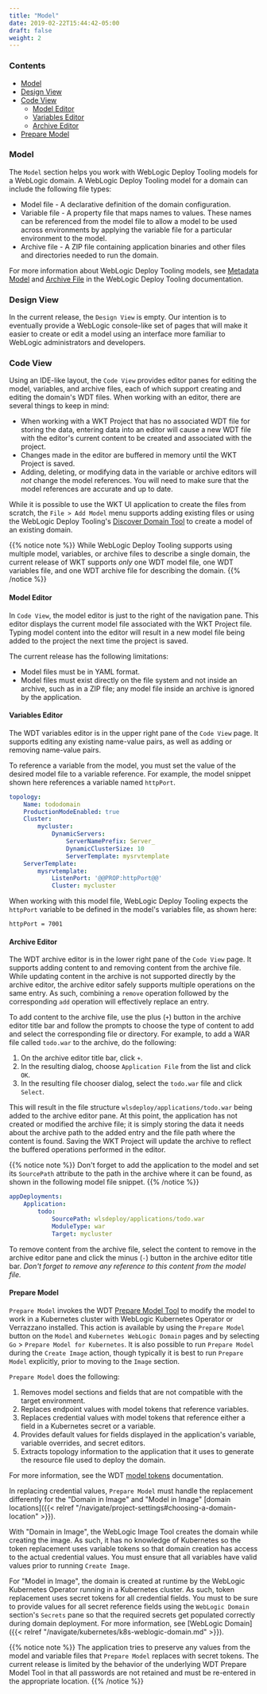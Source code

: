 ```yaml
---
title: "Model"
date: 2019-02-22T15:44:42-05:00
draft: false
weight: 2
---
```



### Contents
- [Model](#model)
- [Design View](#design-view)
- [Code View](#code-view)
    - [Model Editor](#model-editor)
    - [Variables Editor](#variables-editor)
    - [Archive Editor](#archive-editor)
- [Prepare Model](#prepare-model)


### Model
The `Model` section helps you work with WebLogic Deploy Tooling models for a WebLogic domain.  A WebLogic
Deploy Tooling model for a domain can include the following file types:

- Model file - A declarative definition of the domain configuration.
- Variable file - A property file that maps names to values.  These names can be referenced from the model file to
   allow a model to be used across environments by applying the variable file for a particular environment to the model.
- Archive file - A ZIP file containing application binaries and other files and directories needed to run the domain.

For more information about WebLogic Deploy Tooling models, see [Metadata Model](https://oracle.github.io/weblogic-deploy-tooling/concepts/model/)
and [Archive File](https://oracle.github.io/weblogic-deploy-tooling/concepts/archive/) in the WebLogic Deploy
Tooling documentation.

### Design View
In the current release, the `Design View` is empty.  Our intention is to eventually provide a WebLogic
console-like set of pages that will make it easier to create or edit a model using an interface more familiar to
WebLogic administrators and developers.

### Code View
Using an IDE-like layout, the `Code View` provides editor panes for editing the model, variables, and archive files,
each of which support creating and editing the domain's WDT files. When working with an editor, there are several things
to keep in mind:

- When working with a WKT Project that has no associated WDT file for storing the data, entering data into an editor
  will cause a new WDT file with the editor's current content to be created and associated with the project.
- Changes made in the editor are buffered in memory until the WKT Project is saved.
- Adding, deleting, or modifying data in the variable or archive editors will _not_ change the model references.  You
  will need to make sure that the model references are accurate and up to date.

While it is possible to use the WKT UI application to create the files from scratch, the `File > Add Model`
menu supports adding existing files or using the WebLogic Deploy Tooling's
[Discover Domain Tool](https://oracle.github.io/weblogic-deploy-tooling/userguide/tools/discover/)
to create a model of an existing domain.

{{% notice note %}}
While WebLogic Deploy Tooling supports using multiple model, variables, or archive files to describe a single
domain, the current release of WKT supports _only_ one WDT model file, one WDT variables file, and one WDT archive file for
describing the domain.
{{% /notice %}}

#### Model Editor
In `Code View`, the model editor is just to the right of the navigation pane.  This editor displays the current
model file associated with the WKT Project file.  Typing model content into the editor will
result in a new model file being added to the project the next time the project is saved.

The current release has the following limitations:

- Model files must be in YAML format.
- Model files must exist directly on the file system and not inside an archive, such as in a ZIP file; any model file inside an archive is ignored by the application.

#### Variables Editor
The WDT variables editor is in the upper right pane of the `Code View` page.  It supports editing any existing
name-value pairs, as well as adding or removing name-value pairs.

To reference a variable from the model, you must set the value of the desired model file to a variable reference.
For example, the model snippet shown here references a variable named `httpPort`.

```yaml
topology:
    Name: tododomain
    ProductionModeEnabled: true
    Cluster:
        mycluster:
            DynamicServers:
                ServerNamePrefix: Server_
                DynamicClusterSize: 10
                ServerTemplate: mysrvtemplate
    ServerTemplate:
        mysrvtemplate:
            ListenPort: '@@PROP:httpPort@@'
            Cluster: mycluster

```

When working with this model file, WebLogic Deploy Tooling expects the `httpPort` variable to be defined in the model's
variables file, as shown here:

```properties
httpPort = 7001
```

#### Archive Editor
The WDT archive editor is in the lower right pane of the `Code View` page.  It supports adding content to and
removing content from the archive file.  While updating content in the archive is not supported directly by the archive
editor, the archive editor safely supports multiple operations on the same entry.  As such, combining a
`remove` operation followed by the corresponding `add` operation will effectively replace an entry.

To add content to the archive file, use the plus (`+`) button in the archive editor
title bar and follow the prompts to choose the type of content to add and select the corresponding file or directory.
For example, to add a WAR file called `todo.war` to the archive, do the following:

1. On the archive editor title bar, click `+`.
2. In the resulting dialog, choose `Application File` from the list and click `OK`.
3. In the resulting file chooser dialog, select the `todo.war` file and click `Select`.

This will result in the file structure `wlsdeploy/applications/todo.war` being added to the archive editor pane.
At this point, the application has not created or modified the archive file; it is simply storing
the data it needs about the archive path to the added entry and the file path where the content is found.  Saving the
WKT Project will update the archive to reflect the buffered operations performed in the editor.  

{{% notice note %}}
Don't forget to add the application to the model and set its `SourcePath` attribute to the path in the archive where it can be found,
as shown in the following model file snippet.
{{% /notice %}}

```yaml
appDeployments:
    Application:
        todo:
            SourcePath: wlsdeploy/applications/todo.war
            ModuleType: war
            Target: mycluster
```

To remove content from the archive file, select the content to remove in the archive editor pane and click the minus (`-`)
button in the archive editor title bar.  _Don't forget to remove any reference to this content from the model file._

#### Prepare Model
`Prepare Model` invokes the WDT [Prepare Model Tool](https://oracle.github.io/weblogic-deploy-tooling/userguide/tools/prepare/)
to modify the model to work in a Kubernetes cluster with WebLogic Kubernetes Operator or Verrazzano installed.  This
action is available by using the `Prepare Model` button on the `Model` and `Kubernetes WebLogic Domain` pages and by selecting
`Go` > `Prepare Model for Kubernetes`.  It is also possible to run `Prepare Model` during the `Create
Image` action, though typically it is best to run `Prepare Model` explicitly, prior to moving to the `Image` section.


`Prepare Model` does the following:

1. Removes model sections and fields that are not compatible with the target environment.
2. Replaces endpoint values with model tokens that reference variables.
3. Replaces credential values with model tokens that reference either a field in a Kubernetes secret or a variable.
4. Provides default values for fields displayed in the application's variable, variable overrides, and secret editors.
5. Extracts topology information to the application that it uses to generate the resource file used to deploy the domain.

For more information, see the WDT [model tokens](https://oracle.github.io/weblogic-deploy-tooling/concepts/model/#model-tokens)
documentation.

In replacing credential values, `Prepare Model` must handle the replacement differently for the "Domain in Image" and
"Model in Image" [domain locations]({{< relref "/navigate/project-settings#choosing-a-domain-location" >}}).

With "Domain in Image", the WebLogic Image Tool creates the domain while creating the image.  As such, it has no
knowledge of Kubernetes so the token replacement uses variable tokens so that domain creation has access to the actual
credential values.  You must ensure that all variables have valid values prior to running `Create Image`.

For "Model in Image", the domain is created at runtime by the WebLogic Kubernetes Operator running in a Kubernetes
cluster.  As such, token replacement uses secret tokens for all credential fields.  You must to be sure to provide
values for all secret reference fields using the `WebLogic Domain` section's `Secrets` pane so that the required secrets
get populated correctly during domain deployment.  For more information, see [WebLogic Domain]({{< relref "/navigate/kubernetes/k8s-weblogic-domain.md" >}}).

{{% notice note %}}
The application tries to preserve any values from the model and variable files that `Prepare Model` replaces
with secret tokens.  The current release is limited by the behavior of the underlying WDT Prepare Model Tool in that
all passwords are not retained and must be re-entered in the appropriate location.
{{% /notice %}}
